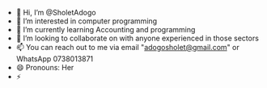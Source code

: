 - 👋 Hi, I’m @SholetAdogo
- 👀 I’m interested in computer programming 
- 🌱 I’m currently learning Accounting and programming 
- 💞️ I’m looking to collaborate on with anyone experienced in those sectors
- 📫 You can reach out to me via email "adogosholet@gmail.com" or WhatsApp 0738013871
- 😄 Pronouns: Her
- ⚡ 

<!---
SholetAdogo/SholetAdogo is a ✨ special ✨ repository because its `README.md` (this file) appears on your GitHub profile.
You can click the Preview link to take a look at your changes.
--->
